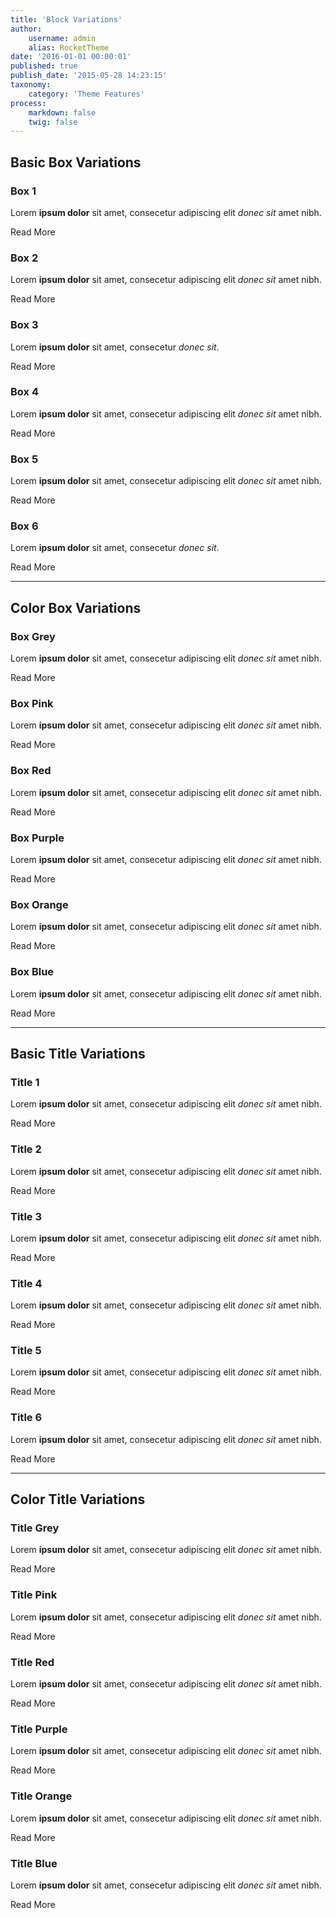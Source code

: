 ```yaml
---
title: 'Block Variations'
author:
    username: admin
    alias: RocketTheme
date: '2016-01-01 00:00:01'
published: true
publish_date: '2015-05-28 14:23:15'
taxonomy:
    category: 'Theme Features'
process:
    markdown: false
    twig: false
---
```


<div class="center g-title-large">
  <h2 class="g-title">Basic Box Variations</h2>
</div>

<div class="g-grid">
  <div class="g-block box1 size-33-3">
    <div class="g-content">
      <h3 class="g-title">
        Box 1
      </h3>
      <p>
        Lorem <strong>ipsum dolor</strong> sit amet, <a>consecetur</a> adipiscing elit <em>donec sit</em> amet nibh.
      </p><a class="button button-2">Read More</a>
    </div>
  </div>
  <div class="g-block box2 size-33-3">
    <div class="g-content">
      <h3 class="g-title">
        Box 2
      </h3>
      <p>
        Lorem <strong>ipsum dolor</strong> sit amet, <a>consecetur</a> adipiscing elit <em>donec sit</em> amet nibh.
      </p><a class="button button-2">Read More</a>
    </div>
  </div>
  <div class="g-block box3 size-33-3">
    <div class="g-content">
      <h3 class="g-title">
        Box 3
      </h3>
      <p>
        Lorem <strong>ipsum dolor</strong> sit amet, <a>consecetur</a> <em>donec sit</em>.
      </p><a class="button button-2">Read More</a>
    </div>
  </div>
</div>
<div class="g-grid">
  <div class="g-block box4 size-33-3">
    <div class="g-content">
      <h3 class="g-title">
        Box 4
      </h3>
      <p>
        Lorem <strong>ipsum dolor</strong> sit amet, <a>consecetur</a> adipiscing elit <em>donec sit</em> amet nibh.
      </p><a class="button button-2">Read More</a>
    </div>
  </div>
  <div class="g-block box5 size-33-3">
    <div class="g-content">
      <h3 class="g-title">
        Box 5
      </h3>
      <p>
        Lorem <strong>ipsum dolor</strong> sit amet, <a>consecetur</a> adipiscing elit <em>donec sit</em> amet nibh.
      </p><a class="button button-2">Read More</a>
    </div>
  </div>
  <div class="g-block box6 size-33-3">
    <div class="g-content">
      <h3 class="g-title">
        Box 6
      </h3>
      <p>
        Lorem <strong>ipsum dolor</strong> sit amet, <a>consecetur</a> <em>donec sit</em>.
      </p><a class="button button-2">Read More</a>
    </div>
  </div>
</div>

<hr>

<div class="center g-title-large">
  <h2 class="g-title">Color Box Variations</h2>
</div>

<div class="g-grid">
  <div class="g-block box-grey size-33-3">
    <div class="g-content">
      <h3 class="g-title">
        Box Grey
      </h3>
      <p>
        Lorem <strong>ipsum dolor</strong> sit amet, <a>consecetur</a> adipiscing elit <em>donec sit</em> amet nibh.
      </p><a class="button button-2">Read More</a>
    </div>
  </div>
  <div class="g-block box-pink size-33-3">
    <div class="g-content">
      <h3 class="g-title">
        Box Pink
      </h3>
      <p>
        Lorem <strong>ipsum dolor</strong> sit amet, <a>consecetur</a> adipiscing elit <em>donec sit</em> amet nibh.
      </p><a class="button button-2">Read More</a>
    </div>
  </div>
  <div class="g-block box-red size-33-3">
    <div class="g-content">
      <h3 class="g-title">
        Box Red
      </h3>
      <p>
        Lorem <strong>ipsum dolor</strong> sit amet, <a>consecetur</a> adipiscing elit <em>donec sit</em> amet nibh.
      </p><a class="button button-2">Read More</a>
    </div>
  </div>
</div>
<div class="g-grid">
  <div class="g-block box-purple size-33-3">
    <div class="g-content">
      <h3 class="g-title">
        Box Purple
      </h3>
      <p>
        Lorem <strong>ipsum dolor</strong> sit amet, <a>consecetur</a> adipiscing elit <em>donec sit</em> amet nibh.
      </p><a class="button button-2">Read More</a>
    </div>
  </div>
  <div class="g-block box-orange size-33-3">
    <div class="g-content">
      <h3 class="g-title">
        Box Orange
      </h3>
      <p>
        Lorem <strong>ipsum dolor</strong> sit amet, <a>consecetur</a> adipiscing elit <em>donec sit</em> amet nibh.
      </p><a class="button button-2">Read More</a>
    </div>
  </div>
  <div class="g-block box-blue size-33-3">
    <div class="g-content">
      <h3 class="g-title">
        Box Blue
      </h3>
      <p>
        Lorem <strong>ipsum dolor</strong> sit amet, <a>consecetur</a> adipiscing elit <em>donec sit</em> amet nibh.
      </p><a class="button button-2">Read More</a>
    </div>
  </div>  
</div>

<hr>

<div class="center g-title-large">
  <h2 class="g-title">Basic Title Variations</h2>
</div>

<div class="g-grid">
  <div class="g-block title1 size-33-3">
    <div class="g-content">
      <h3 class="g-title">
        Title 1
      </h3>
      <p>
        Lorem <strong>ipsum dolor</strong> sit amet, <a>consecetur</a> adipiscing elit <em>donec sit</em> amet nibh.
      </p><a class="button">Read More</a>
    </div>
  </div>
  <div class="g-block title2 size-33-3">
    <div class="g-content">
      <h3 class="g-title">
        Title 2
      </h3>
      <p>
        Lorem <strong>ipsum dolor</strong> sit amet, <a>consecetur</a> adipiscing elit <em>donec sit</em> amet nibh.
      </p><a class="button">Read More</a>
    </div>
  </div>
  <div class="g-block title3 size-33-3">
    <div class="g-content">
      <h3 class="g-title">
        Title 3
      </h3>
      <p>
        Lorem <strong>ipsum dolor</strong> sit amet, <a>consecetur</a> adipiscing elit <em>donec sit</em> amet nibh.
      </p><a class="button">Read More</a>
    </div>
  </div>
  <div class="g-block title4 size-33-3">
    <div class="g-content">
      <h3 class="g-title">
        Title 4
      </h3>
      <p>
        Lorem <strong>ipsum dolor</strong> sit amet, <a>consecetur</a> adipiscing elit <em>donec sit</em> amet nibh.
      </p><a class="button">Read More</a>
    </div>
  </div>
  <div class="g-block title5 size-33-3">
    <div class="g-content">
      <h3 class="g-title">
        Title 5
      </h3>
      <p>
        Lorem <strong>ipsum dolor</strong> sit amet, <a>consecetur</a> adipiscing elit <em>donec sit</em> amet nibh.
      </p><a class="button">Read More</a>
    </div>
  </div>  
  <div class="g-block title6 size-33-3">
    <div class="g-content">
      <h3 class="g-title">
        Title 6
      </h3>
      <p>
        Lorem <strong>ipsum dolor</strong> sit amet, <a>consecetur</a> adipiscing elit <em>donec sit</em> amet nibh.
      </p><a class="button">Read More</a>
    </div>
  </div>      
</div>

<hr>

<div class="center g-title-large">
  <h2 class="g-title">Color Title Variations</h2>
</div>

<div class="g-grid">
  <div class="g-block title-grey size-33-3">
    <div class="g-content">
      <h3 class="g-title">
        Title Grey
      </h3>
      <p>
        Lorem <strong>ipsum dolor</strong> sit amet, <a>consecetur</a> adipiscing elit <em>donec sit</em> amet nibh.
      </p><a class="button">Read More</a>
    </div>
  </div>
  <div class="g-block title-pink size-33-3">
    <div class="g-content">
      <h3 class="g-title">
        Title Pink
      </h3>
      <p>
        Lorem <strong>ipsum dolor</strong> sit amet, <a>consecetur</a> adipiscing elit <em>donec sit</em> amet nibh.
      </p><a class="button">Read More</a>
    </div>
  </div>
  <div class="g-block title-red size-33-3">
    <div class="g-content">
      <h3 class="g-title">
        Title Red
      </h3>
      <p>
        Lorem <strong>ipsum dolor</strong> sit amet, <a>consecetur</a> adipiscing elit <em>donec sit</em> amet nibh.
      </p><a class="button">Read More</a>
    </div>
  </div>
  <div class="g-block title-purple size-33-3">
    <div class="g-content">
      <h3 class="g-title">
        Title Purple
      </h3>
      <p>
        Lorem <strong>ipsum dolor</strong> sit amet, <a>consecetur</a> adipiscing elit <em>donec sit</em> amet nibh.
      </p><a class="button">Read More</a>
    </div>
  </div>
  <div class="g-block title-orange size-33-3">
    <div class="g-content">
      <h3 class="g-title">
        Title Orange
      </h3>
      <p>
        Lorem <strong>ipsum dolor</strong> sit amet, <a>consecetur</a> adipiscing elit <em>donec sit</em> amet nibh.
      </p><a class="button">Read More</a>
    </div>
  </div>  
  <div class="g-block title-blue size-33-3">
    <div class="g-content">
      <h3 class="g-title">
        Title Blue
      </h3>
      <p>
        Lorem <strong>ipsum dolor</strong> sit amet, <a>consecetur</a> adipiscing elit <em>donec sit</em> amet nibh.
      </p><a class="button">Read More</a>
    </div>
  </div>      
</div>

